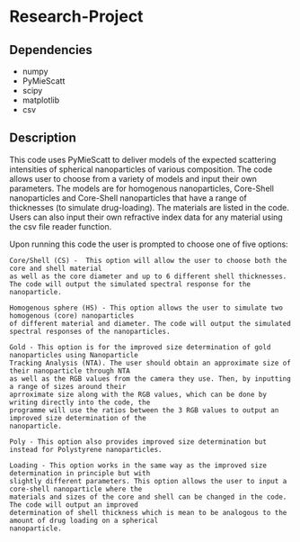 # Research-Project

## Dependencies

  * numpy
  * PyMieScatt
  * scipy
  * matplotlib
  * csv

## Description

This code uses PyMieScatt to deliver models of the expected scattering intensities of spherical nanoparticles of various composition. The code allows user to choose from a variety of models and input their own parameters. The models are for homogenous nanoparticles, Core-Shell nanoparticles and Core-Shell nanoparticles that have a range of thicknesses (to simulate drug-loading). The materials are listed in the code. Users can also input their own refractive index data for any material using the csv file reader function.

Upon running this code the user is prompted to choose one of five options:
    
    Core/Shell (CS) -  This option will allow the user to choose both the core and shell material
    as well as the core diameter and up to 6 different shell thicknesses.
    The code will output the simulated spectral response for the nanoparticle.
    
    Homogenous sphere (HS) - This option allows the user to simulate two homogenous (core) nanoparticles 
    of different material and diameter. The code will output the simulated spectral responses of the nanoparticles.
    
    Gold - This option is for the improved size determination of gold nanoparticles using Nanoparticle
    Tracking Analysis (NTA). The user should obtain an approximate size of their nanoparticle through NTA
    as well as the RGB values from the camera they use. Then, by inputting a range of sizes around their
    aprroximate size along with the RGB values, which can be done by writing directly into the code, the 
    programme will use the ratios between the 3 RGB values to output an improved size determination of the 
    nanoparticle.
    
    Poly - This option also provides improved size determination but instead for Polystyrene nanoparticles.
    
    Loading - This option works in the same way as the improved size determination in principle but with
    slightly different parameters. This option allows the user to input a core-shell nanoparticle where the 
    materials and sizes of the core and shell can be changed in the code. The code will output an improved
    determination of shell thickness which is mean to be analogous to the amount of drug loading on a spherical
    nanoparticle.
